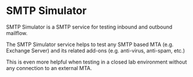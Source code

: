 # SMTP Simulator

SMTP Simulator is a SMTP service for testing inbound and outbound mailflow.

The SMTP Simulator service helps to test any SMTP based MTA (e.g. Exchange Server) and its related add-ons (e.g. anti-virus, anti-spam, etc.)

This is even more helpful when testing in a closed lab environment without any connection to an external MTA.